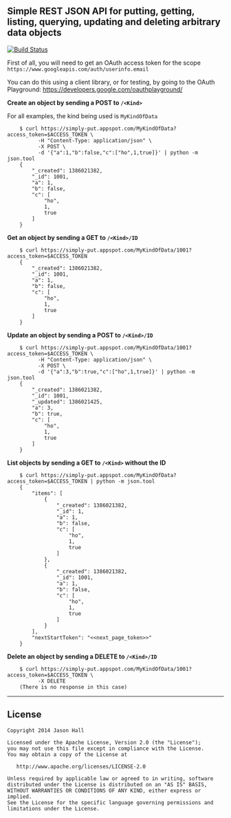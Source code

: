 Simple REST JSON API for putting, getting, listing, querying, updating and deleting arbitrary data objects
-----

[![Build Status](https://travis-ci.org/ImJasonH/simply-put.svg)](https://travis-ci.org/ImJasonH/simply-put)

First of all, you will need to get an OAuth access token for the scope `https://www.googleapis.com/auth/userinfo.email`

You can do this using a client library, or for testing, by going to the OAuth Playground: https://developers.google.com/oauthplayground/

**Create an object by sending a POST to `/<Kind>`**

For all examples, the kind being used is `MyKindOfData`

        $ curl https://simply-put.appspot.com/MyKindOfData?access_token=$ACCESS_TOKEN \
              -H "Content-Type: application/json" \
              -X POST \
              -d '{"a":1,"b":false,"c":["ho",1,true]}' | python -m json.tool
        {
            "_created": 1386021382,
            "_id": 1001,
            "a": 1,
            "b": false,
            "c": [
                "ho",
                1,
                true
            ]
        }

**Get an object by sending a GET to `/<Kind>/ID`**

        $ curl https://simply-put.appspot.com/MyKindOfData/1001?access_token=$ACCESS_TOKEN
        {
            "_created": 1386021382,
            "_id": 1001,
            "a": 1,
            "b": false,
            "c": [
                "ho",
                1,
                true
            ]
        }

**Update an object by sending a POST to `/<Kind>/ID`**

        $ curl https://simply-put.appspot.com/MyKindOfData/1001?access_token=$ACCESS_TOKEN \
              -H "Content-Type: application/json" \
              -X POST \
              -d '{"a":3,"b":true,"c":["ho",1,true]}' | python -m json.tool
        {
            "_created": 1386021382,
            "_id": 1001,
            "_updated": 1386021425,
            "a": 3,
            "b": true,
            "c": [
                "ho",
                1,
                true
            ]
        }

**List objects by sending a GET to `/<Kind>` without the ID**

        $ curl https://simply-put.appspot.com/MyKindOfData?access_token=$ACCESS_TOKEN | python -m json.tool
        {
            "items": [
                {
                    "_created": 1386021382,
                    "_id": 1,
                    "a": 1,
                    "b": false,
                    "c": [
                        "ho",
                        1,
                        true
                    ]
                },
                {
                    "_created": 1386021382,
                    "_id": 1001,
                    "a": 1,
                    "b": false,
                    "c": [
                        "ho",
                        1,
                        true
                    ]
                }
            ],
            "nextStartToken": "<<next_page_token>>"
        }


**Delete an object by sending a DELETE to `/<Kind>/ID`**

        $ curl https://simply-put.appspot.com/MyKindOfData/1001?access_token=$ACCESS_TOKEN \
              -X DELETE
        (There is no response in this case)


----------

License
-----

    Copyright 2014 Jason Hall

    Licensed under the Apache License, Version 2.0 (the "License");
    you may not use this file except in compliance with the License.
    You may obtain a copy of the License at

       http://www.apache.org/licenses/LICENSE-2.0

    Unless required by applicable law or agreed to in writing, software
    distributed under the License is distributed on an "AS IS" BASIS,
    WITHOUT WARRANTIES OR CONDITIONS OF ANY KIND, either express or implied.
    See the License for the specific language governing permissions and
    limitations under the License.
